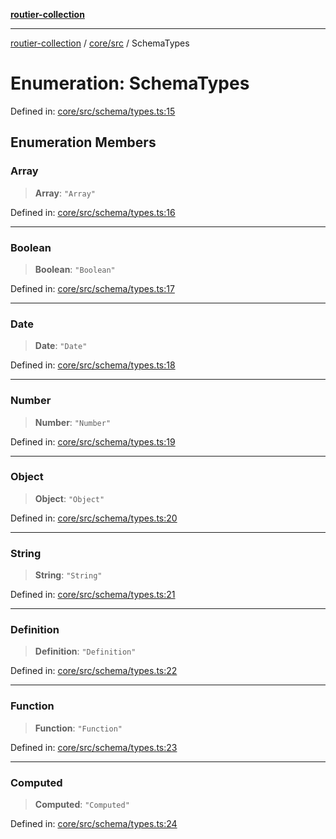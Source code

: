 [**routier-collection**](../../../README.md)

***

[routier-collection](../../../README.md) / [core/src](../README.md) / SchemaTypes

# Enumeration: SchemaTypes

Defined in: [core/src/schema/types.ts:15](https://github.com/Agrejus/routier/blob/ae307d61bf9883ec014a438be7cbd96d2060d092/core/src/schema/types.ts#L15)

## Enumeration Members

### Array

> **Array**: `"Array"`

Defined in: [core/src/schema/types.ts:16](https://github.com/Agrejus/routier/blob/ae307d61bf9883ec014a438be7cbd96d2060d092/core/src/schema/types.ts#L16)

***

### Boolean

> **Boolean**: `"Boolean"`

Defined in: [core/src/schema/types.ts:17](https://github.com/Agrejus/routier/blob/ae307d61bf9883ec014a438be7cbd96d2060d092/core/src/schema/types.ts#L17)

***

### Date

> **Date**: `"Date"`

Defined in: [core/src/schema/types.ts:18](https://github.com/Agrejus/routier/blob/ae307d61bf9883ec014a438be7cbd96d2060d092/core/src/schema/types.ts#L18)

***

### Number

> **Number**: `"Number"`

Defined in: [core/src/schema/types.ts:19](https://github.com/Agrejus/routier/blob/ae307d61bf9883ec014a438be7cbd96d2060d092/core/src/schema/types.ts#L19)

***

### Object

> **Object**: `"Object"`

Defined in: [core/src/schema/types.ts:20](https://github.com/Agrejus/routier/blob/ae307d61bf9883ec014a438be7cbd96d2060d092/core/src/schema/types.ts#L20)

***

### String

> **String**: `"String"`

Defined in: [core/src/schema/types.ts:21](https://github.com/Agrejus/routier/blob/ae307d61bf9883ec014a438be7cbd96d2060d092/core/src/schema/types.ts#L21)

***

### Definition

> **Definition**: `"Definition"`

Defined in: [core/src/schema/types.ts:22](https://github.com/Agrejus/routier/blob/ae307d61bf9883ec014a438be7cbd96d2060d092/core/src/schema/types.ts#L22)

***

### Function

> **Function**: `"Function"`

Defined in: [core/src/schema/types.ts:23](https://github.com/Agrejus/routier/blob/ae307d61bf9883ec014a438be7cbd96d2060d092/core/src/schema/types.ts#L23)

***

### Computed

> **Computed**: `"Computed"`

Defined in: [core/src/schema/types.ts:24](https://github.com/Agrejus/routier/blob/ae307d61bf9883ec014a438be7cbd96d2060d092/core/src/schema/types.ts#L24)
